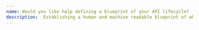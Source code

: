 ```yaml
---
name: Would you like help defining a blueprint of your API lifecycle?
description:  Establishing a human and machine readable blueprint of what your existing API lifecycle looks like so you can establish a shared meaning.
...
```

